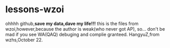 # lessons-wzoi
ohhhh github,**save my data,dave my life!!!**
this is the files from wzoi,however,because the author is weak(who never got AP),
so...  don't be mad if you see WA(QAQ) 
debuging and complie granteed. 
HangyuZ,from wzhs,October 22.
